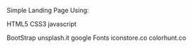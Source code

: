 Simple Landing Page
Using:

HTML5
CSS3
javascript

BootStrap
unsplash.it
google Fonts
iconstore.co
colorhunt.co
